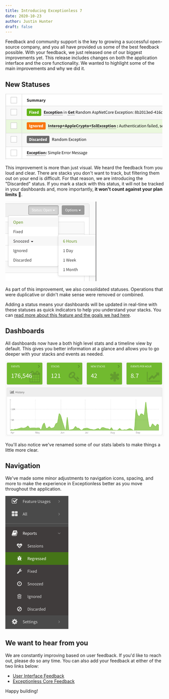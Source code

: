 ```yaml
---
title: Introducing Exceptionless 7
date: 2020-10-23
author: Justin Hunter
draft: false
---
```

Feedback and community support is the key to growing a successful open-source company, and you all have provided us some of the best feedback possible. With your feedback, we just released one of our biggest improvements yet. This release includes changes on both the application interface and the core functionality. We wanted to highlight some of the main improvements and why we did it.

## New Statuses

![new statuses](statuses.png)

This improvement is more than just visual. We heard the feedback from you loud and clear. There are stacks you don't want to track, but filtering them out on your end is difficult. For that reason, we are introducing the "Discarded" status. If you mark a stack with this status, it will not be tracked in your dashboards and, more importantly, **it won't count against your plan limits** 🎉.

![actions example](status.png)

As part of this improvement, we also consolidated statuses. Operations that were duplicative or didn't make sense were removed or combined.

Adding a status means your dashboards will be updated in real-time with these statuses as quick indicators to help you understand your stacks. You can [read more about this feature and the goals we had here](https://github.com/exceptionless/Exceptionless/releases/tag/v7.0.1).

## Dashboards

All dashboards now have a both high level stats and a timeline view by default. This gives you better information at a glance and allows you to go deeper with your stacks and events as needed.

![example dashboard](dashboard_7_0.png)

You'll also notice we've renamed some of our stats labels to make things a little more clear.  

## Navigation

We've made some minor adjustments to navigation icons, spacing, and more to make the experience in Exceptionless better as you move throughout the application.  

![example navigation](navigation.png)

## We want to hear from you

We are constantly improving based on user feedback. If you'd like to reach out, please do so any time. You can also add your feedback at either of the two links below:

* [User Interface Feedback](https://github.com/exceptionless/Exceptionless.UI/issues/new)  
* [Exceptionless Core Feedback](https://github.com/exceptionless/exceptionless/issues/new)  

Happy building!
